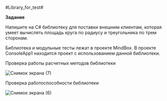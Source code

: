 #Library_for_test#

**Задание**

Напишите на C# библиотеку для поставки внешним клиентам, которая умеет вычислять площадь круга по радиусу и треугольника по трем сторонам. 

Библиотека и модульные тесты лежат в проекте MindBox. В проекте ConsoleApp1 находится проект с использованием данной библиотеки.

Проверка работы расчетных методов библиотеки

![Снимок экрана (7)](https://user-images.githubusercontent.com/78875572/216074421-9335d9e7-5583-4b72-8486-a9659c1e8f27.png)


Проверка работоспособности библиотеки

![Снимок экрана (6)](https://user-images.githubusercontent.com/78875572/216074405-70e0620c-f086-4ffb-a8f6-f7d82ef0ad47.png)

